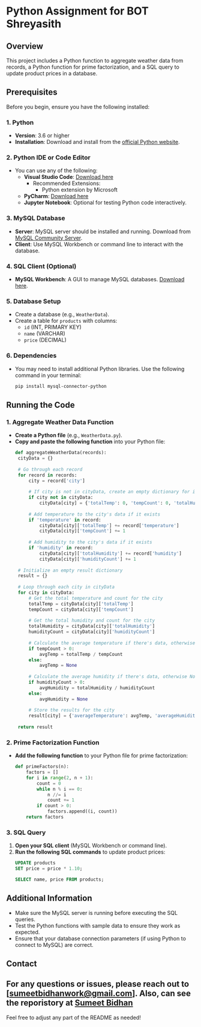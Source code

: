 
# Python Assignment for BOT Shreyasith

## Overview
This project includes a Python function to aggregate weather data from records, a Python function for prime factorization, and a SQL query to update product prices in a database.

## Prerequisites

Before you begin, ensure you have the following installed:

### 1. **Python**
   - **Version**: 3.6 or higher
   - **Installation**: Download and install from the [official Python website](https://www.python.org/downloads/).

### 2. **Python IDE or Code Editor**
   - You can use any of the following:
     - **Visual Studio Code**: [Download here](https://code.visualstudio.com/)
       - Recommended Extensions:
         - Python extension by Microsoft
     - **PyCharm**: [Download here](https://www.jetbrains.com/pycharm/)
     - **Jupyter Notebook**: Optional for testing Python code interactively.

### 3. **MySQL Database**
   - **Server**: MySQL server should be installed and running. Download from [MySQL Community Server](https://dev.mysql.com/downloads/mysql/).
   - **Client**: Use MySQL Workbench or command line to interact with the database.

### 4. **SQL Client (Optional)**
   - **MySQL Workbench**: A GUI to manage MySQL databases. [Download here](https://www.mysql.com/products/workbench/).

### 5. **Database Setup**
   - Create a database (e.g., `WeatherData`).
   - Create a table for `products` with columns:
     - `id` (INT, PRIMARY KEY)
     - `name` (VARCHAR)
     - `price` (DECIMAL)

### 6. **Dependencies**
   - You may need to install additional Python libraries. Use the following command in your terminal:
     ```bash
     pip install mysql-connector-python
     ```

## Running the Code

### 1. Aggregate Weather Data Function
- **Create a Python file** (e.g., `WeatherData.py`).
- **Copy and paste the following function** into your Python file:
   ```python
   def aggregateWeatherData(records):
    cityData = {}
    
    # Go through each record
    for record in records:
        city = record['city']
        
        # If city is not in cityData, create an empty dictionary for it
        if city not in cityData:
            cityData[city] = {'totalTemp': 0, 'tempCount': 0, 'totalHumidity': 0, 'humidityCount': 0}
        
        # Add temperature to the city's data if it exists
        if 'temperature' in record:
            cityData[city]['totalTemp'] += record['temperature']
            cityData[city]['tempCount'] += 1
        
        # Add humidity to the city's data if it exists
        if 'humidity' in record:
            cityData[city]['totalHumidity'] += record['humidity']
            cityData[city]['humidityCount'] += 1
    
    # Initialize an empty result dictionary
    result = {}
    
    # Loop through each city in cityData
    for city in cityData:
        # Get the total temperature and count for the city
        totalTemp = cityData[city]['totalTemp']
        tempCount = cityData[city]['tempCount']
        
        # Get the total humidity and count for the city
        totalHumidity = cityData[city]['totalHumidity']
        humidityCount = cityData[city]['humidityCount']
        
        # Calculate the average temperature if there's data, otherwise None
        if tempCount > 0:
            avgTemp = totalTemp / tempCount
        else:
            avgTemp = None
        
        # Calculate the average humidity if there's data, otherwise None
        if humidityCount > 0:
            avgHumidity = totalHumidity / humidityCount
        else:
            avgHumidity = None
        
        # Store the results for the city
        result[city] = {'averageTemperature': avgTemp, 'averageHumidity': avgHumidity}
    
    return result

   ```

### 2. Prime Factorization Function
- **Add the following function** to your Python file for prime factorization:
   ```python
   def primeFactors(n):
       factors = []
       for i in range(2, n + 1):
           count = 0
           while n % i == 0:
               n //= i
               count += 1
           if count > 0:
               factors.append((i, count))
       return factors
   ```

### 3. SQL Query
1. **Open your SQL client** (MySQL Workbench or command line).
2. **Run the following SQL commands** to update product prices:
   ```sql
   UPDATE products
   SET price = price * 1.10;

   SELECT name, price FROM products;
   ```

## Additional Information
- Make sure the MySQL server is running before executing the SQL queries.
- Test the Python functions with sample data to ensure they work as expected.
- Ensure that your database connection parameters (if using Python to connect to MySQL) are correct.

## Contact
For any questions or issues, please reach out to [sumeetbidhanwork@gmail.com].
Also, can see the reporistory at [Sumeet Bidhan](https://github.com/sumeetbidhan/BOTShreyasi)
---

Feel free to adjust any part of the README as needed!